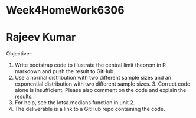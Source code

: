 # Week4HomeWork6306
# Rajeev Kumar

Objective:-

1. Write bootstrap code to illustrate the central limit theorem in R markdown and push the result to GitHub. 
2. Use a normal distribution with two different sample sizes and an exponential distribution with two different sample sizes. 3. Correct code alone is insufficient. Please also comment on the code and explain the results. 
4. For help, see the lotsa.medians function in unit 2. 
5. The deliverable is a link to a GitHub repo containing the code.
